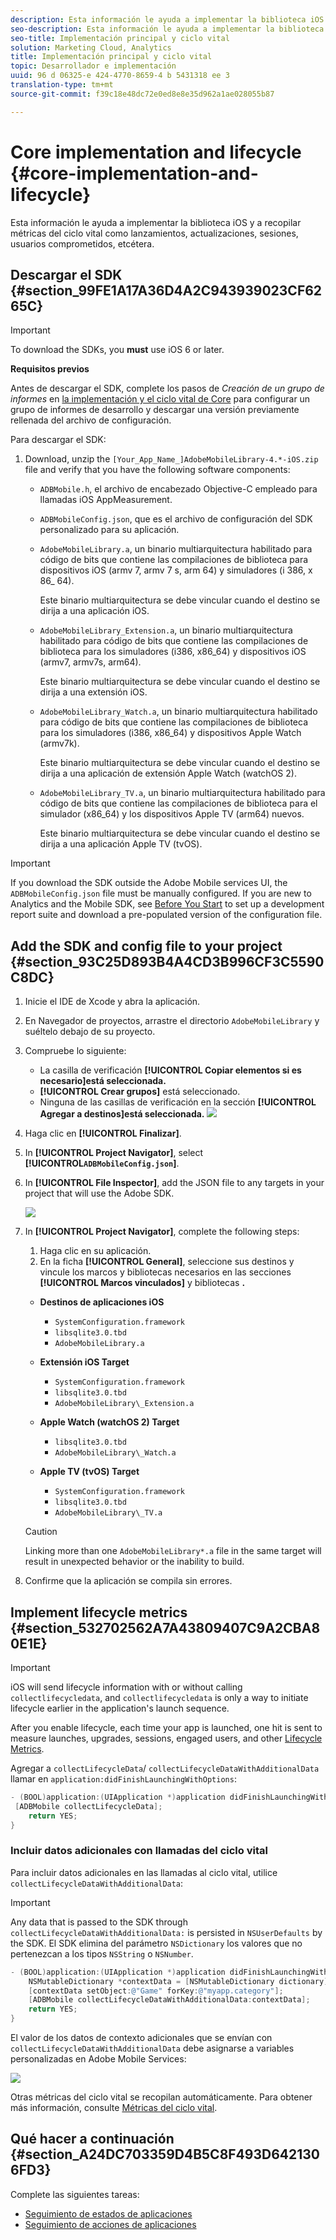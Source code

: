```yaml
---
description: Esta información le ayuda a implementar la biblioteca iOS y a recopilar métricas del ciclo vital como lanzamientos, actualizaciones, sesiones, usuarios comprometidos, etcétera.
seo-description: Esta información le ayuda a implementar la biblioteca iOS y a recopilar métricas del ciclo vital como lanzamientos, actualizaciones, sesiones, usuarios comprometidos, etcétera.
seo-title: Implementación principal y ciclo vital
solution: Marketing Cloud, Analytics
title: Implementación principal y ciclo vital
topic: Desarrollador e implementación
uuid: 96 d 06325-e 424-4770-8659-4 b 5431318 ee 3
translation-type: tm+mt
source-git-commit: f39c18e48dc72e0ed8e8e35d962a1ae028055b87

---
```



# Core implementation and lifecycle {#core-implementation-and-lifecycle}

Esta información le ayuda a implementar la biblioteca iOS y a recopilar métricas del ciclo vital como lanzamientos, actualizaciones, sesiones, usuarios comprometidos, etcétera.

## Descargar el SDK {#section_99FE1A17A36D4A2C943939023CF6265C}

>[!IMPORTANT]
>
>To download the SDKs, you **must** use iOS 6 or later.

**Requisitos previos**

Antes de descargar el SDK, complete los pasos de *Creación de un grupo de informes* en [la implementación y el ciclo vital de Core](/help/ios/getting-started/requirements.md) para configurar un grupo de informes de desarrollo y descargar una versión previamente rellenada del archivo de configuración.

Para descargar el SDK:

1. Download, unzip the `[Your_App_Name_]AdobeMobileLibrary-4.*-iOS.zip` file and verify that you have the following software components:

   * `ADBMobile.h`, el archivo de encabezado Objective-C empleado para llamadas iOS AppMeasurement.
   * `ADBMobileConfig.json`, que es el archivo de configuración del SDK personalizado para su aplicación.
   * `AdobeMobileLibrary.a`, un binario multiarquitectura habilitado para código de bits que contiene las compilaciones de biblioteca para dispositivos iOS (armv 7, armv 7 s, arm 64) y simuladores (i 386, x 86_ 64).

      Este binario multiarquitectura se debe vincular cuando el destino se dirija a una aplicación iOS.

   * `AdobeMobileLibrary_Extension.a`, un binario multiarquitectura habilitado para código de bits que contiene las compilaciones de biblioteca para los simuladores (i386, x86_64) y dispositivos iOS (armv7, armv7s, arm64).

      Este binario multiarquitectura se debe vincular cuando el destino se dirija a una extensión iOS.

   * `AdobeMobileLibrary_Watch.a`, un binario multiarquitectura habilitado para código de bits que contiene las compilaciones de biblioteca para los simuladores (i386, x86_64) y dispositivos Apple Watch (armv7k).

      Este binario multiarquitectura se debe vincular cuando el destino se dirija a una aplicación de extensión Apple Watch (watchOS 2).

   * `AdobeMobileLibrary_TV.a`, un binario multiarquitectura habilitado para código de bits que contiene las compilaciones de biblioteca para el simulador (x86_64) y los dispositivos Apple TV (arm64) nuevos.

      Este binario multiarquitectura se debe vincular cuando el destino se dirija a una aplicación Apple TV (tvOS).

>[!IMPORTANT]
>
>If you download the SDK outside the Adobe Mobile services UI, the `ADBMobileConfig.json` file must be manually configured. If you are new to Analytics and the Mobile SDK, see [Before You Start](/help/ios/getting-started/requirements.md) to set up a development report suite and download a pre-populated version of the configuration file.

## Add the SDK and config file to your project {#section_93C25D893B4A4CD3B996CF3C5590C8DC}

1. Inicie el IDE de Xcode y abra la aplicación.
1. En Navegador de proyectos, arrastre el directorio `AdobeMobileLibrary` y suéltelo debajo de su proyecto.
1. Compruebe lo siguiente:

   * La casilla de verificación **[!UICONTROL Copiar elementos si es necesario]está seleccionada.**
   * **[!UICONTROL Crear grupos]** está seleccionado.
   * Ninguna de las casillas de verificación en la sección **[!UICONTROL Agregar a destinos]está seleccionada.**
   ![](assets/step_3.png)

1. Haga clic en **[!UICONTROL Finalizar]**.
1. In **[!UICONTROL Project Navigator]**, select **[!UICONTROL`ADBMobileConfig.json`]**.
1. In **[!UICONTROL File Inspector]**, add the JSON file to any targets in your project that will use the Adobe SDK.

   ![](assets/step_4.png)

1. In **[!UICONTROL Project Navigator]**, complete the following steps:

   1. Haga clic en su aplicación.
   1. En la ficha **[!UICONTROL General]**, seleccione sus destinos y vincule los marcos y bibliotecas necesarios en las secciones **[!UICONTROL Marcos vinculados]** y bibliotecas **.**
   * **Destinos de aplicaciones iOS**
      * `SystemConfiguration.framework`
      * `libsqlite3.0.tbd`
      * `AdobeMobileLibrary.a`
   * **Extensión iOS Target**

      * `SystemConfiguration.framework`
      * `libsqlite3.0.tbd`
      * `AdobeMobileLibrary\_Extension.a`
   * **Apple Watch (watchOS 2) Target**

      * `libsqlite3.0.tbd`
      * `AdobeMobileLibrary\_Watch.a`
   * **Apple TV (tvOS) Target**

      * `SystemConfiguration.framework`
      * `libsqlite3.0.tbd`
      * `AdobeMobileLibrary\_TV.a`
   >[!CAUTION]
   >
   > Linking more than one `AdobeMobileLibrary*.a` file in the same target will result in unexpected behavior or the inability to build.

1. Confirme que la aplicación se compila sin errores.

## Implement lifecycle metrics {#section_532702562A7A43809407C9A2CBA80E1E}

>[!IMPORTANT]
>
>iOS will send lifecycle information with or without calling `collectlifecycledata`, and `collectlifecycledata` is only a way to initiate lifecycle earlier in the application's launch sequence.

After you enable lifecycle, each time your app is launched, one hit is sent to measure launches, upgrades, sessions, engaged users, and other [Lifecycle Metrics](/help/ios/metrics.md).

Agregar a `collectLifecycleData`/ `collectLifecycleDataWithAdditionalData` llamar en `application:didFinishLaunchingWithOptions`:

```objective-c
- (BOOL)application:(UIApplication *)application didFinishLaunchingWithOptions:(NSDictionary *)launchOptions { 
 [ADBMobile collectLifecycleData]; 
    return YES; 
}
```

### Incluir datos adicionales con llamadas del ciclo vital

Para incluir datos adicionales en las llamadas al ciclo vital, utilice `collectLifecycleDataWithAdditionalData`:

>[!IMPORTANT]
>
>Any data that is passed to the SDK through `collectLifecycleDataWithAdditionalData:` is persisted in `NSUserDefaults` by the SDK. El SDK elimina del parámetro `NSDictionary` los valores que no pertenezcan a los tipos `NSString` o `NSNumber`.

```objective-c
- (BOOL)application:(UIApplication *)application didFinishLaunchingWithOptions:(NSDictionary *)launchOptions { 
    NSMutableDictionary *contextData = [NSMutableDictionary dictionary]; 
    [contextData setObject:@"Game" forKey:@"myapp.category"]; 
    [ADBMobile collectLifecycleDataWithAdditionalData:contextData]; 
    return YES; 
}
```

El valor de los datos de contexto adicionales que se envían con `collectLifecycleDataWithAdditionalData` debe asignarse a variables personalizadas en Adobe Mobile Services:

![](assets/map-variable-lifecycle.png)

Otras métricas del ciclo vital se recopilan automáticamente. Para obtener más información, consulte [Métricas del ciclo vital](/help/ios/metrics.md).

## Qué hacer a continuación {#section_A24DC703359D4B5C8F493D6421306FD3}

Complete las siguientes tareas:

* [Seguimiento de estados de aplicaciones](/help/ios/analytics-main/states.md)
* [Seguimiento de acciones de aplicaciones](/help/ios/analytics-main/actions.md)
